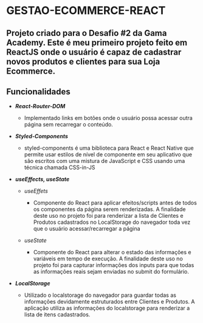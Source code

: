 # GESTAO-ECOMMERCE-REACT
Projeto criado para o Desafio #2 da Gama Academy. Este é meu primeiro projeto feito em ReactJS onde o usuário é capaz de cadastrar novos produtos e clientes para sua Loja Ecommerce.
---
## Funcionalidades

- ***React-Router-DOM***
  - Implementado links em botões onde o usuário possa acessar outra página sem recarregar o conteúdo.

- ***Styled-Components***
  - styled-components é uma biblioteca para React e React Native que permite usar estilos de nível de componente em seu aplicativo que são escritos com uma mistura de JavaScript e CSS usando uma técnica chamada CSS-in-JS

- ***useEffects, useState***
  - _useEffets_
    - Componente do React para aplicar efeitos/scripts antes de todos os componentes da página serem renderizadas. A finalidade deste uso no projeto foi para renderizar a lista de Clientes e Produtos cadastrados no LocalStorage do navegador toda vez que o usuário acessar/recarregar a página

  - _useState_
    - Componente do React para alterar o estado das informações e variáveis em tempo de execução. A finalidade deste uso no projeto foi para capturar informações dos inputs para que todas as informações reais sejam enviadas no submit do formulário.

- ***LocalStorage***
  - Utilizado o localstorage do navegador para guardar todas as informações devidamente estruturados entre Clientes e Produtos. A aplicação utiliza as informações do localstorage para renderizar a lista de itens cadastrados.
